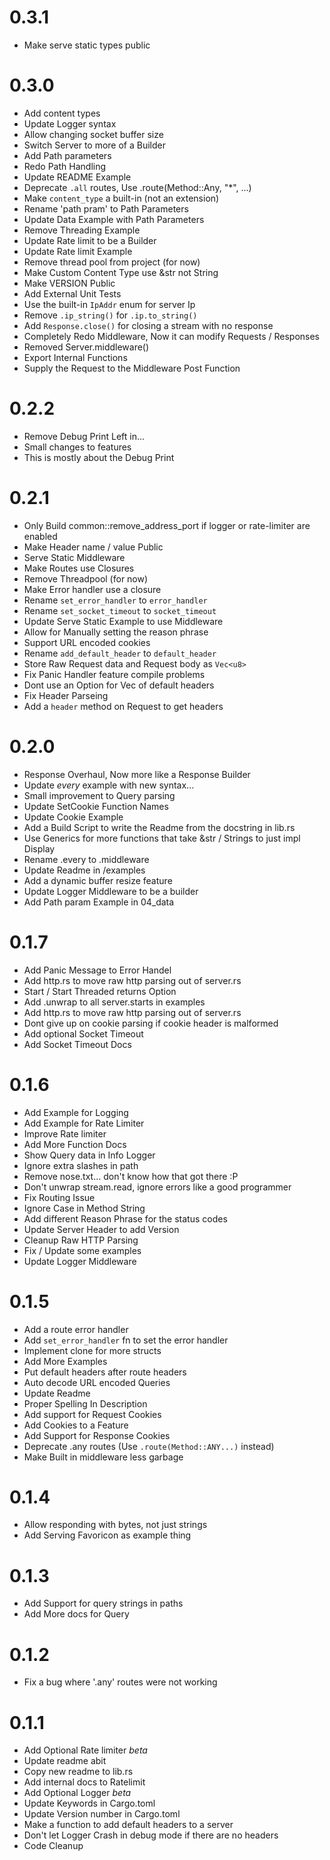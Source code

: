 # 0.3.1

- Make serve static types public

# 0.3.0

- Add content types
- Update Logger syntax
- Allow changing socket buffer size
- Switch Server to more of a Builder
- Add Path parameters
- Redo Path Handling
- Update README Example
- Deprecate `.all` routes, Use .route(Method::Any, "\*", ...)
- Make `content_type` a built-in (not an extension)
- Rename 'path pram' to Path Parameters
- Update Data Example with Path Parameters
- Remove Threading Example
- Update Rate limit to be a Builder
- Update Rate limit Example
- Remove thread pool from project (for now)
- Make Custom Content Type use &str not String
- Make VERSION Public
- Add External Unit Tests
- Use the built-in `IpAddr` enum for server Ip
- Remove `.ip_string()` for `.ip.to_string()`
- Add `Response.close()` for closing a stream with no response
- Completely Redo Middleware, Now it can modify Requests / Responses
- Removed Server.middleware()
- Export Internal Functions
- Supply the Request to the Middleware Post Function

# 0.2.2

- Remove Debug Print Left in...
- Small changes to features
- This is mostly about the Debug Print

# 0.2.1

- Only Build common::remove_address_port if logger or rate-limiter are enabled
- Make Header name / value Public
- Serve Static Middleware
- Make Routes use Closures
- Remove Threadpool (for now)
- Make Error handler use a closure
- Rename `set_error_handler` to `error_handler`
- Rename `set_socket_timeout` to `socket_timeout`
- Update Serve Static Example to use Middleware
- Allow for Manually setting the reason phrase
- Support URL encoded cookies
- Rename `add_default_header` to `default_header`
- Store Raw Request data and Request body as `Vec<u8>`
- Fix Panic Handler feature compile problems
- Dont use an Option for Vec of default headers
- Fix Header Parseing
- Add a `header` method on Request to get headers

# 0.2.0

- Response Overhaul, Now more like a Response Builder
- Update _every_ example with new syntax...
- Small improvement to Query parsing
- Update SetCookie Function Names
- Update Cookie Example
- Add a Build Script to write the Readme from the docstring in lib.rs
- Use Generics for more functions that take &str / Strings to just impl Display
- Rename .every to .middleware
- Update Readme in /examples
- Add a dynamic buffer resize feature
- Update Logger Middleware to be a builder
- Add Path param Example in 04_data

# 0.1.7

- Add Panic Message to Error Handel
- Add http.rs to move raw http parsing out of server.rs
- Start / Start Threaded returns Option
- Add .unwrap to all server.starts in examples
- Add http.rs to move raw http parsing out of server.rs
- Dont give up on cookie parsing if cookie header is malformed
- Add optional Socket Timeout
- Add Socket Timeout Docs

# 0.1.6

- Add Example for Logging
- Add Example for Rate Limiter
- Improve Rate limiter
- Add More Function Docs
- Show Query data in Info Logger
- Ignore extra slashes in path
- Remove nose.txt... don't know how that got there :P
- Don't unwrap stream.read, ignore errors like a good programmer
- Fix Routing Issue
- Ignore Case in Method String
- Add different Reason Phrase for the status codes
- Update Server Header to add Version
- Cleanup Raw HTTP Parsing
- Fix / Update some examples
- Update Logger Middleware

# 0.1.5

- Add a route error handler
- Add `set_error_handler` fn to set the error handler
- Implement clone for more structs
- Add More Examples
- Put default headers after route headers
- Auto decode URL encoded Queries
- Update Readme
- Proper Spelling In Description
- Add support for Request Cookies
- Add Cookies to a Feature
- Add Support for Response Cookies
- Deprecate .any routes (Use `.route(Method::ANY...)` instead)
- Make Built in middleware less garbage

# 0.1.4

- Allow responding with bytes, not just strings
- Add Serving Favoricon as example thing

# 0.1.3

- Add Support for query strings in paths
- Add More docs for Query

# 0.1.2

- Fix a bug where '.any' routes were not working

# 0.1.1

- Add Optional Rate limiter _beta_
- Update readme abit
- Copy new readme to lib.rs
- Add internal docs to Ratelimit
- Add Optional Logger _beta_
- Update Keywords in Cargo.toml
- Update Version number in Cargo.toml
- Make a function to add default headers to a server
- Don't let Logger Crash in debug mode if there are no headers
- Code Cleanup
